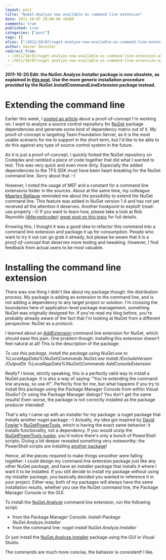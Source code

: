 ```yaml
---
layout: post
title: "NuGet.Analyze now available as command line extension"
date: 2011-10-07 20:00:00 +0200
comments: true
published: true
categories: ["post"]
tags: []
alias: ["/2011/10/07/nuget-analyze-now-available-as-command-line-extension-aspx/"]
author: Xavier Decoster
redirect_from:
 - /2011/10/07/nuget-analyze-now-available-as-command-line-extension-aspx/.html
 - /2011/10/07/nuget-analyze-now-available-as-command-line-extension-aspx/.html
---
```

<p><strong>2011-10-20 Edit: the NuGet.Analyze.Installer package is now obsolete, as explained in <a href="/post/2011/10/20/Install-NuGet-command-line-extensions-using-the-Package-Manager-Console.aspx" target="_blank">this post</a>. Use the more generic installation procedure provided by the NuGet.InstallCommandLineExtension package instead.</strong></p>

<h1>Extending the command line</h1>

<p>Earlier this week, I <a href="/post/2011/10/06/Generate-package-dependency-matrix-directly-from-TFS-source-control.aspx" target="_blank">posted an article</a> about a proof-of-concept I'm working on. I want to analyze a source control repository for <a href="http://www.nuget.org" target="_blank">NuGet</a> package dependencies and generate some kind of dependency matrix out of it. My proof-of-concept is targeting Team Foundation Server, as it is the most usable scenario for me to support in the short term, but I'd like to be able to do this against any type of source control system in the future.</p>

<p>As it is just a proof-of-concept, I quickly forked the NuGet repository on Codeplex and rambled a piece of code together that did what I wanted to test. This was very quick and even more dirty. Especially the added dependencies to the TFS SDK must have been heart-breaking for the NuGet command line. Sorry about that :-)</p>

<p>However, I noted the usage of MEF and a constant for a command line extensions folder in the sources. About at the same time, my colleague <a href="http://blog.maartenballiauw.be" target="_blank">Maarten Balliauw</a> reminded me about the possibility to extend the NuGet command line. This feature was added in NuGet version 1.4 and has not yet received all the attention it deserves. Another hookpoint to exploit! (read: use properly :-)) If you want to learn how, please take a look at Rob Reynolds (<a href="http://twitter.com/#!/ferventcoder" target="_blank">@ferventcoder</a>) <a href="http://geekswithblogs.net/robz/archive/2011/07/15/extend-nuget-command-line.aspx" target="_blank">great post on this topic</a> for full details.</p>

<p>Knowing this, I thought it was a good idea to refactor this command into a command line extension and package it up for consumption. People who want to try it out can go grab it already, but please be aware that it is a <em>proof-of-concept</em> that deserves more testing and tweaking. However, I find feedback from actual users to be most valuable.</p>

<h1>Installing the command line extension</h1>

<p>There was one thing I didn't like about my package though: the distribution process. My package is adding an extension to the command line, and is not adding a dependency to any target project or solution. I'm crossing the boundaries here of application-level package management, something NuGet was originally designed for. If you've read my blog before, you're probably already aware of the fact that I'm looking at NuGet from a different perspective: NuGet as a protocol.</p>

<p>I learned about an <a href="http://nuget.org/List/Packages/AddConsoleExtension" target="_blank">AddExtension</a> command line extension for NuGet, which should ease this pain. One problem though: installing this extension doesn't feel natural at all! This is the description of the package:</p>

<p><em>To use this package, install the package using NuGet.exe to %LocalAppData%\NuGet\Commands NuGet.exe Install /ExcludeVersion /OutputDir %LocalAppData%\NuGet\Commands AddConsoleExtension</em></p>

<p>Really? I know, strictly speaking, this is a perfectly valid way to install a NuGet package. It is also a way of saying: "You're extending the command line anyway, so use it!". Perfectly fine for me, but what happens if you try to install this package using the Package Manager Console from within Visual Studio? Or using the Package Manager dialogs? You don't get the same results! Even worse, the package is not correctly installed as the package producer intended!</p>

<p>That's why I came up with an installer for my package: a nuget package that installs another nuget package :-) Actually, my idea got inspired by <a href="http://twitter.com/#!/davidfowl" target="_blank">David Fowler</a>'s <a href="http://nuget.org/List/Packages/NuGetPowerTools" target="_blank">NuGetPowerTools</a>, which is having the exact same behavior: it installs functionality, not a dependency. If you would unzip the <a href="http://packages.nuget.org/v1/Package/Download/NuGetPowerTools/0.29" target="_blank">NuGetPowerTools nupkg</a>, you'd notice there's only a bunch of PowerShell scripts. Diving a bit deeper revealed something very noteworthy: the PowerShell scripts are installing <a href="http://nuget.org/List/Packages/NuGet.Build" target="_blank">another package</a>!</p>

<p>Hence, all the pieces required to make things smoother were falling together: I could design my command line extension package just like any other NuGet package, and have an installer package that installs it where I want it to be installed. If you still decide to install my package without using my installer package, you basically decided you wanted to reference it in your project. Either way, both of my packages will always have the same installation results, whether you use the NuGet command line, the Package Manager Console or the GUI.</p>

<p>To install the <a href="http://nuget.org/List/Packages/NuGet.Analyze" target="_blank">NuGet.Analyze</a> command line extension, run the following script:</p>

<ul>
<li>from the Package Manager Console: <em>Install-Package NuGet.Analyze.Installer</em></li>
<li>from the command line: <em>nuget install NuGet.Analyze.Installer</em></li>
</ul>

<p>Or just install the <a href="http://nuget.org/List/Packages/NuGet.Analyze.Installer" target="_blank">NuGet.Analyze.Installer</a> package using the GUI in Visual Studio.</p>

<p>The commands are much more concise, the behavior is consistent! I like.</p>
